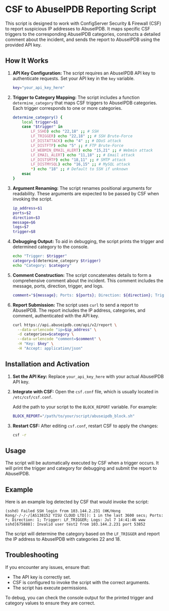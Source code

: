 # CSF to AbuseIPDB Reporting Script

This script is designed to work with ConfigServer Security & Firewall (CSF) to report suspicious IP addresses to AbuseIPDB. It maps specific CSF triggers to the corresponding AbuseIPDB categories, constructs a detailed comment about the incident, and sends the report to AbuseIPDB using the provided API key.

## How It Works

1. **API Key Configuration:**
   The script requires an AbuseIPDB API key to authenticate requests. Set your API key in the `key` variable.

   ```sh
   key="your_api_key_here"
   ```

2. **Trigger to Category Mapping:**
   The script includes a function `determine_category` that maps CSF triggers to AbuseIPDB categories. Each trigger corresponds to one or more categories.

   ```sh
   determine_category() {
       local trigger=$1
       case "$trigger" in
           LF_SSHD) echo "22,18" ;; # SSH
           LF_TRIGGER) echo "22,18" ;; # SSH Brute-Force
           LF_DISTATTACK) echo "4" ;; # DDoS attack
           LF_DISTFTP) echo "5" ;; # FTP Brute-Force
           LF_WEBMIN_EMAIL_ALERT) echo "15,21" ;; # Webmin attack
           LF_EMAIL_ALERT) echo "11,18" ;; # Email attack
           LF_DISTSMTP) echo "18,11" ;; # SMTP attack
           LF_DISTMYSQL) echo "16,15" ;; # MySQL attack
           *) echo "18" ;; # Default to SSH if unknown
       esac
   }
   ```

3. **Argument Renaming:**
   The script renames positional arguments for readability. These arguments are expected to be passed by CSF when invoking the script.

   ```sh
   ip_address=$1
   ports=$2
   direction=$3
   message=$6
   logs=$7
   trigger=$8
   ```

4. **Debugging Output:**
   To aid in debugging, the script prints the trigger and determined category to the console.

   ```sh
   echo "Trigger: $trigger"
   category=$(determine_category $trigger)
   echo "Category: $category"
   ```

5. **Comment Construction:**
   The script concatenates details to form a comprehensive comment about the incident. This comment includes the message, ports, direction, trigger, and logs.

   ```sh
   comment="${message}; Ports: ${ports}; Direction: ${direction}; Trigger: ${trigger}; Logs: ${logs}"
   ```

6. **Report Submission:**
   The script uses `curl` to send a report to AbuseIPDB. The report includes the IP address, categories, and comment, authenticated with the API key.

   ```sh
   curl https://api.abuseipdb.com/api/v2/report \
     --data-urlencode "ip=$ip_address" \
     -d categories=$category \
     --data-urlencode "comment=$comment" \
     -H "Key: $key" \
     -H "Accept: application/json"
   ```

## Installation and Activation

1. **Set the API Key:**
   Replace `your_api_key_here` with your actual AbuseIPDB API key.

2. **Integrate with CSF:**
   Open the `csf.conf` file, which is usually located in `/etc/csf/csf.conf`.

   Add the path to your script to the `BLOCK_REPORT` variable. For example:
   ```sh
   BLOCK_REPORT="/path/to/your/script/abuseipdb_block.sh"
   ```

3. **Restart CSF:**
   After editing `csf.conf`, restart CSF to apply the changes:
   ```sh
   csf -r
   ```

## Usage

The script will be automatically executed by CSF when a trigger occurs. It will print the trigger and category for debugging and submit the report to AbuseIPDB.

## Example

Here is an example log detected by CSF that would invoke the script:

```plaintext
(sshd) Failed SSH login from 103.144.2.231 (HK/Hong Kong/-/-/-/[AS138152 YISU CLOUD LTD]): 1 in the last 3600 secs; Ports: *; Direction: 1; Trigger: LF_TRIGGER; Logs: Jul 7 14:41:46 www sshd[675888]: Invalid user test2 from 103.144.2.231 port 53852
```

The script will determine the category based on the `LF_TRIGGER` and report the IP address to AbuseIPDB with categories 22 and 18.

## Troubleshooting

If you encounter any issues, ensure that:
- The API key is correctly set.
- CSF is configured to invoke the script with the correct arguments.
- The script has execute permissions.

To debug, you can check the console output for the printed trigger and category values to ensure they are correct.

